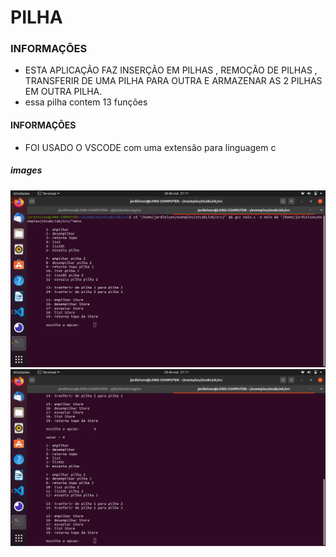 # PILHA

### INFORMAÇÕES
- ESTA APLICAÇÃO FAZ INSERÇÃO EM PILHAS , REMOÇÃO DE PILHAS , TRANSFERIR DE UMA PILHA PARA OUTRA E ARMAZENAR AS 2 PILHAS EM OUTRA PILHA.
- essa pilha contem 13 funções

#### INFORMAÇÕES
* FOI USADO O VSCODE com uma extensão para linguagem c


##### images
![image1](https://github.com/Jardielson-s/stcakFuncs/blob/main/image1.png)
![image2](https://github.com/Jardielson-s/stcakFuncs/blob/main/image2.png)
